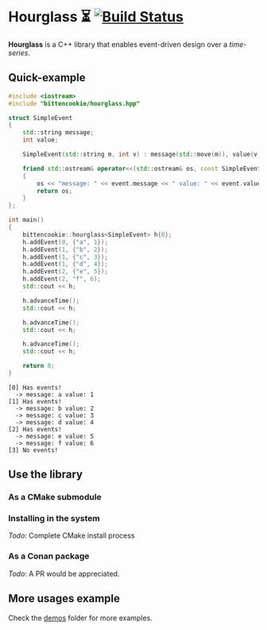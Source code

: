 # Hourglass :hourglass_flowing_sand: [![Build Status](https://travis-ci.com/bitten-cookie/hourglass.svg?branch=master)](https://travis-ci.com/bitten-cookie/hourglass)

**Hourglass** is a C++ library that enables event-driven design over a *time-series*.

## Quick-example

```cpp
#include <iostream>
#include "bittencookie/hourglass.hpp"

struct SimpleEvent
{
    std::string message;
    int value;

    SimpleEvent(std::string m, int v) : message(std::move(m)), value(v) {}

    friend std::ostream& operator<<(std::ostream& os, const SimpleEvent& event)
    {
        os << "message: " << event.message << " value: " << event.value;
        return os;
    }
};

int main()
{
    bittencookie::hourglass<SimpleEvent> h{0};
    h.addEvent(0, {"a", 1});
    h.addEvent(1, {"b", 2});
    h.addEvent(1, {"c", 3});
    h.addEvent(1, {"d", 4});
    h.addEvent(2, {"e", 5});
    h.addEvent(2, "f", 6);
    std::cout << h;

    h.advanceTime();
    std::cout << h;

    h.advanceTime();
    std::cout << h;

    h.advanceTime();
    std::cout << h;

    return 0;
}

```

```
[0] Has events!
  -> message: a value: 1
[1] Has events!
  -> message: b value: 2
  -> message: c value: 3
  -> message: d value: 4
[2] Has events!
  -> message: e value: 5
  -> message: f value: 6
[3] No events!
```

## Use the library
### As a CMake submodule

### Installing in the system
*Todo*: Complete CMake install process

### As a Conan package
*Todo*: A PR would be appreciated.

## More usages example

Check the [demos](/demos) folder for more examples.